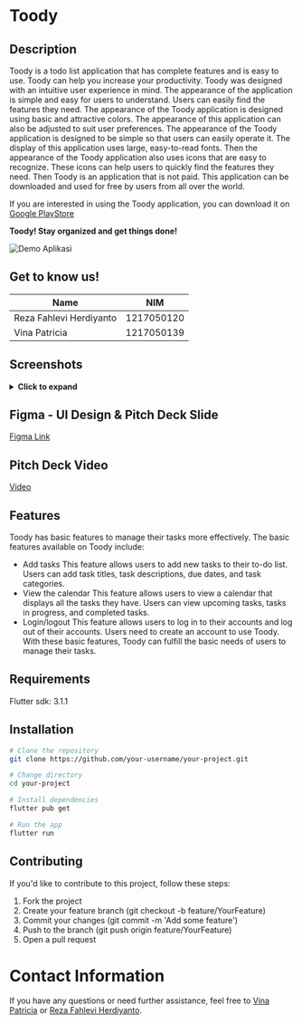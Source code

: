 # Toody

## Description

Toody is a todo list application that has complete features and is easy to use. Toody can help you increase your productivity. Toody was designed with an intuitive user experience in mind. The appearance of the application is simple and easy for users to understand. Users can easily find the features they need.
The appearance of the Toody application is designed using basic and attractive colors. The appearance of this application can also be adjusted to suit user preferences.
The appearance of the Toody application is designed to be simple so that users can easily operate it. The display of this application uses large, easy-to-read fonts.
Then the appearance of the Toody application also uses icons that are easy to recognize. These icons can help users to quickly find the features they need.
Then Toody is an application that is not paid. This application can be downloaded and used for free by users from all over the world. 

If you are interested in using the Toody application, you can download it on [Google PlayStore](https://play.google.com/store/apps/details?id=id.rfahlevih.toody)

**Toody! Stay organized and get things done!**

![Demo Aplikasi](https://youtu.be/nHviB3acMwE)

## Get to know us!
| Name       | NIM                               |
| ------------- | ----------------------------------------- |
| Reza Fahlevi Herdiyanto    | 1217050120                  |
| Vina Patricia    | 1217050139                 |


## Screenshots
<details>
  <summary><b>Click to expand</b></summary>
  
![image](https://github.com/vinaapatricia/toody/assets/95381061/5b34e9ed-ab03-4476-a37b-e0701fa8b9dd)
![image](https://github.com/vinaapatricia/toody/assets/95381061/d6d429f5-a4d6-4ab7-a765-997b662e7f7b)
![image](https://github.com/vinaapatricia/toody/assets/95381061/96231bd3-464d-464f-b12e-9c7996e7a09f)
![image](https://github.com/vinaapatricia/toody/assets/95381061/1329ca9c-6d04-4e3b-a020-40666f949c76)
![image](https://github.com/vinaapatricia/toody/assets/95381061/6c464ea4-e180-40f9-b7dd-2240d7d22ede)
![image](https://github.com/vinaapatricia/toody/assets/95381061/ca9105c8-a03e-4a5f-8d8c-0bd3d17850a7)
![image](https://github.com/vinaapatricia/toody/assets/95381061/a9b97c29-e868-4f90-b14c-8e16dc76ac7c)
![image](https://github.com/vinaapatricia/toody/assets/95381061/a7712206-7c9d-4ade-98ce-6caaf10a3070)
![image](https://github.com/vinaapatricia/toody/assets/95381061/0e1b91ec-571f-4a44-9ed5-c60d362f680b)

</details>

## Figma - UI Design & Pitch Deck Slide
[Figma Link](https://www.figma.com/file/BkAP8KC8FcPRRszy4bwPGS/ToDo?type=design&node-id=3%3A182&mode=design&t=OyfgmqCv46edYrSE-1)

## Pitch Deck Video 
[Video](https://youtu.be/yg6o7hhftMo?si=Y705UEsUbKKpJSMM)

## Features
Toody has basic features to manage their tasks more effectively. The basic features available on Toody include:

- Add tasks
This feature allows users to add new tasks to their to-do list. Users can add task titles, task descriptions, due dates, and task categories.
- View the calendar
This feature allows users to view a calendar that displays all the tasks they have. Users can view upcoming tasks, tasks in progress, and completed tasks.
- Login/logout
This feature allows users to log in to their accounts and log out of their accounts. Users need to create an account to use Toody.
With these basic features, Toody can fulfill the basic needs of users to manage their tasks.

## Requirements

Flutter sdk: 3.1.1 


## Installation

```bash
# Clone the repository
git clone https://github.com/your-username/your-project.git

# Change directory
cd your-project

# Install dependencies
flutter pub get

# Run the app
flutter run
```

## Contributing
If you'd like to contribute to this project, follow these steps:

1. Fork the project
2. Create your feature branch (git checkout -b feature/YourFeature)
3. Commit your changes (git commit -m 'Add some feature')
4. Push to the branch (git push origin feature/YourFeature)
5. Open a pull request

# Contact Information

If you have any questions or need further assistance, feel free to [Vina Patricia](vinaapatricia@gmail.com) or [Reza Fahlevi Herdiyanto](rfahlevih@gmail.com).


